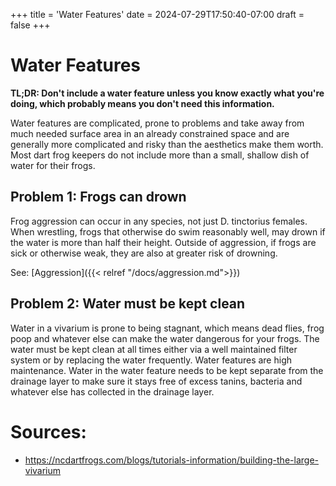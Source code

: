 +++
title = 'Water Features'
date = 2024-07-29T17:50:40-07:00
draft = false
+++
# Water Features

**TL;DR: Don't include a water feature unless you know exactly what you're doing, which probably means you don't need this information.**

Water features are complicated, prone to problems and take away from much needed surface area in an already constrained space and are generally more complicated and risky than the aesthetics make them worth. Most dart frog keepers do not include more than a small, shallow dish of water for their frogs.

## Problem 1: Frogs can drown
Frog aggression can occur in any species, not just D. tinctorius females. When wrestling, frogs that otherwise do swim reasonably well, may drown if the water is more than half their height. Outside of aggression, if frogs are sick or otherwise weak, they are also at greater risk of drowning.

See: [Aggression]({{< relref "/docs/aggression.md">}})

## Problem 2: Water must be kept clean
Water in a vivarium is prone to being stagnant, which means dead flies, frog poop and whatever else can make the water dangerous for your frogs. The water must be kept clean at all times either via a well maintained filter system or by replacing the water frequently. Water features are high maintenance. Water in the water feature needs to be kept separate from the drainage layer to make sure it stays free of excess tanins, bacteria and whatever else has collected in the drainage layer.

# Sources:
* https://ncdartfrogs.com/blogs/tutorials-information/building-the-large-vivarium